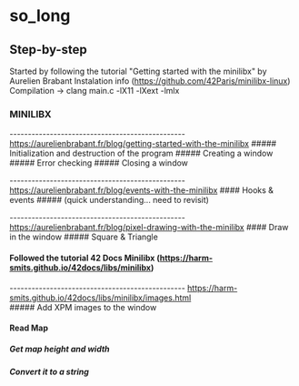 # so_long

## Step-by-step 
Started by following the tutorial "Getting started with the minilibx" by Aurelien Brabant 
  Instalation info (https://github.com/42Paris/minilibx-linux) 
  Compilation  -> clang main.c -lX11 -lXext -lmlx
  
   ### MINILIBX
  ------------------------------------------------  https://aurelienbrabant.fr/blog/getting-started-with-the-minilibx
    ##### Initialization and destruction of the program 
    ##### Creating a window
    ##### Error checking
    ##### Closing a window
    
  ------------------------------------------------  https://aurelienbrabant.fr/blog/events-with-the-minilibx
    #### Hooks & events 
    ##### (quick understanding... need to revisit)
    
  ------------------------------------------------  https://aurelienbrabant.fr/blog/pixel-drawing-with-the-minilibx
    #### Draw in the window
      ##### Square & Triangle
      
  #### Followed the tutorial 42 Docs Minilibx (https://harm-smits.github.io/42docs/libs/minilibx)    
  ------------------------------------------------  https://harm-smits.github.io/42docs/libs/minilibx/images.html     
    ##### Add XPM images to the window
  
#### Read Map
  ##### Get map height and width
  ##### Convert it to a string
    
  
 

